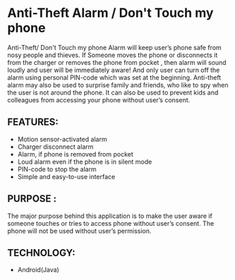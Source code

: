 # Anti-Theft Alarm / Don't Touch my phone
Anti-Theft/ Don't Touch my phone Alarm will keep user’s phone safe from nosy people and thieves. If Someone moves the phone or disconnects it from the charger or removes the phone from pocket , then alarm will sound loudly and user will be immediately aware! And only user can turn off the alarm using personal PIN-code which was set at the beginning.
Anti-theft alarm may also be used to surprise family and friends, who like to spy when the user is not around the phone. It can also be used to prevent kids and colleagues from accessing your phone without user’s consent.

## FEATURES:
* Motion sensor-activated alarm
* Charger disconnect alarm
* Alarm, if phone is removed from pocket 
* Loud alarm even if the phone is in silent mode
* PIN-code to stop the alarm
* Simple and easy-to-use interface

## PURPOSE :
The major purpose behind this application is to make the user aware if someone touches or tries to access phone without 	user’s consent. The phone will not be used without user’s permission. 

## TECHNOLOGY:
* Android(Java)
